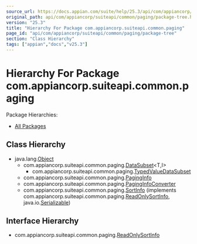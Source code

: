 ```yaml
---
source_url: https://docs.appian.com/suite/help/25.3/api/com/appiancorp/suiteapi/common/paging/package-tree.html
original_path: api/com/appiancorp/suiteapi/common/paging/package-tree.html
version: "25.3"
title: "Hierarchy For Package com.appiancorp.suiteapi.common.paging"
page_id: "api/com/appiancorp/suiteapi/common/paging/package-tree"
section: "Class Hierarchy"
tags: ["appian","docs","v25.3"]
---
```



# Hierarchy For Package com.appiancorp.suiteapi.common.paging

Package Hierarchies:

-   [All Packages](../../../../../overview-tree.html)

## Class Hierarchy

-   java.lang.[Object](https://docs.oracle.com/en/java/javase/17/docs/api/java.base/java/lang/Object.html "class or interface in java.lang")
    -   com.appiancorp.suiteapi.common.paging.[DataSubset](DataSubset.html "class in com.appiancorp.suiteapi.common.paging")<T,I>
        -   com.appiancorp.suiteapi.common.paging.[TypedValueDataSubset](TypedValueDataSubset.html "class in com.appiancorp.suiteapi.common.paging")
    -   com.appiancorp.suiteapi.common.paging.[PagingInfo](PagingInfo.html "class in com.appiancorp.suiteapi.common.paging")
    -   com.appiancorp.suiteapi.common.paging.[PagingInfoConverter](PagingInfoConverter.html "class in com.appiancorp.suiteapi.common.paging")
    -   com.appiancorp.suiteapi.common.paging.[SortInfo](SortInfo.html "class in com.appiancorp.suiteapi.common.paging") (implements com.appiancorp.suiteapi.common.paging.[ReadOnlySortInfo](ReadOnlySortInfo.html "interface in com.appiancorp.suiteapi.common.paging"), java.io.[Serializable](https://docs.oracle.com/en/java/javase/17/docs/api/java.base/java/io/Serializable.html "class or interface in java.io"))

## Interface Hierarchy

-   com.appiancorp.suiteapi.common.paging.[ReadOnlySortInfo](ReadOnlySortInfo.html "interface in com.appiancorp.suiteapi.common.paging")